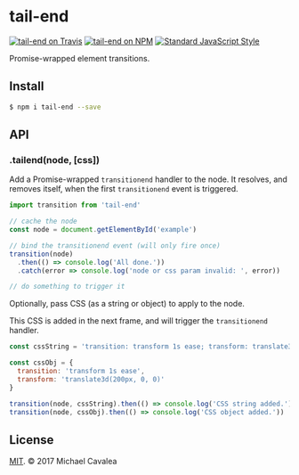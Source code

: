 # tail-end

[![tail-end on Travis](https://img.shields.io/travis/callmecavs/tail-end.svg?style=flat-square)](https://travis-ci.org/callmecavs/tail-end) [![tail-end on NPM](https://img.shields.io/npm/v/tail-end.svg?style=flat-square)](https://www.npmjs.com/package/tail-end) [![Standard JavaScript Style](https://img.shields.io/badge/code_style-standard-brightgreen.svg?style=flat-square)](http://standardjs.com/)

Promise-wrapped element transitions.

## Install

```sh
$ npm i tail-end --save
```

## API

### .tailend(node, [css])

Add a Promise-wrapped `transitionend` handler to the node. It resolves, and removes itself, when the first `transitionend` event is triggered.

```javascript
import transition from 'tail-end'

// cache the node
const node = document.getElementById('example')

// bind the transitionend event (will only fire once)
transition(node)
  .then(() => console.log('All done.'))
  .catch(error => console.log('node or css param invalid: ', error))

// do something to trigger it
```

Optionally, pass CSS (as a string or object) to apply to the node.

This CSS is added in the next frame, and will trigger the `transitionend` handler.

```javascript
const cssString = 'transition: transform 1s ease; transform: translate3d(100px, 0, 0);'

const cssObj = {
  transition: 'transform 1s ease',
  transform: 'translate3d(200px, 0, 0)'
}

transition(node, cssString).then(() => console.log('CSS string added.'))
transition(node, cssObj).then(() => console.log('CSS object added.'))
```

## License

[MIT](https://opensource.org/licenses/MIT). © 2017 Michael Cavalea
